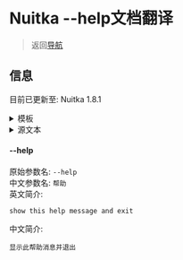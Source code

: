 # Nuitka --help文档翻译

> 返回[导航](README.md#导航)

## 信息

目前已更新至: Nuitka 1.8.1
<details>
<summary>模板</summary>

````markdown
#### --help

原始参数名: `--help`    
中文参数名: `帮助`   
英文简介:

```
show this help message and exit
```

中文简介:

```
显示此帮助消息并退出
```    
````

</details>


<details>
<summary>源文本</summary>

</details>

#### --help

原始参数名: `--help`    
中文参数名: `帮助`   
英文简介:

```
show this help message and exit
```

中文简介:

```
显示此帮助消息并退出
```    